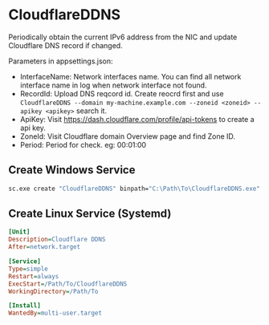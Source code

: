 # CloudflareDDNS
Periodically obtain the current IPv6 address from the NIC and update Cloudflare DNS record if changed.

Parameters in appsettings.json:
- InterfaceName: Network interfaces name. You can find all network interface name in log when network interface not found.
- RecordId: Upload DNS reqcord id. Create reocrd first and use `CloudflareDDNS --domain my-machine.example.com --zoneid <zoneid> --apikey <apikey>` search it.
- ApiKey: Visit https://dash.cloudflare.com/profile/api-tokens to create a api key.
- ZoneId: Visit Cloudflare domain Overview page and find Zone ID.
- Period: Period for check. eg: 00:01:00

## Create Windows Service
```bat
sc.exe create "CloudflareDDNS" binpath="C:\Path\To\CloudflareDDNS.exe" DisplayName="Cloudflare DDNS" start=auto
```  


## Create Linux Service (Systemd) 
```ini
[Unit]
Description=Cloudflare DDNS
After=network.target

[Service]
Type=simple
Restart=always
ExecStart=/Path/To/CloudflareDDNS
WorkingDirectory=/Path/To

[Install]
WantedBy=multi-user.target
```
